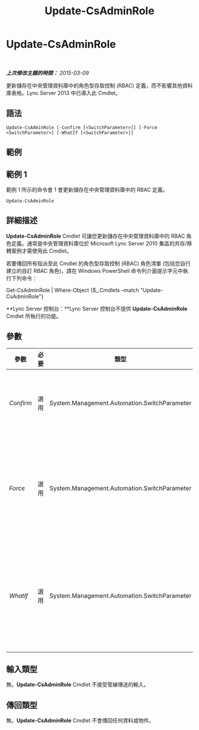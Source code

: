 ﻿---
title: Update-CsAdminRole
TOCTitle: Update-CsAdminRole
ms:assetid: 42cc9cc2-c408-4d0c-814a-6c6367cba834
ms:mtpsurl: https://technet.microsoft.com/zh-tw/library/JJ204851(v=OCS.15)
ms:contentKeyID: 49290740
ms.date: 08/10/2015
mtps_version: v=OCS.15
ms.translationtype: HT
---

# Update-CsAdminRole

 

_**上次修改主題的時間：** 2015-03-09_

更新儲存在中央管理資料庫中的角色型存取控制 (RBAC) 定義，而不影響其他資料庫表格。Lync Server 2013 中已導入此 Cmdlet。

## 語法

    Update-CsAdminRole [-Confirm [<SwitchParameter>]] [-Force <SwitchParameter>] [-WhatIf [<SwitchParameter>]]

## 範例

## 範例 1

範例 1 所示的命令會 1 會更新儲存在中央管理資料庫中的 RBAC 定義。

    Update-CsAdminRole

## 詳細描述

**Update-CsAdminRole** Cmdlet 可讓您更新儲存在中央管理資料庫中的 RBAC 角色定義。通常是中央管理資料庫位於 Microsoft Lync Server 2010 集區的共存/移轉案例才需使用此 Cmdlet。

若要傳回所有指派至此 Cmdlet 的角色型存取控制 (RBAC) 角色清單 (包括您自行建立的自訂 RBAC 角色)，請在 Windows PowerShell 命令列介面提示字元中執行下列命令：

Get-CsAdminRole | Where-Object {$\_.Cmdlets –match "Update-CsAdminRole"}

**Lync Server 控制台：**Lync Server 控制台不提供 **Update-CsAdminRole** Cmdlet 所執行的功能。

## 參數


<table>
<colgroup>
<col style="width: 25%" />
<col style="width: 25%" />
<col style="width: 25%" />
<col style="width: 25%" />
</colgroup>
<thead>
<tr class="header">
<th>參數</th>
<th>必要</th>
<th>類型</th>
<th>說明</th>
</tr>
</thead>
<tbody>
<tr class="odd">
<td><p><em>Confirm</em></p></td>
<td><p>選用</p></td>
<td><p>System.Management.Automation.SwitchParameter</p></td>
<td><p>執行命令前先要求您確認。</p></td>
</tr>
<tr class="even">
<td><p><em>Force</em></p></td>
<td><p>選用</p></td>
<td><p>System.Management.Automation.SwitchParameter</p></td>
<td><p>隱藏執行命令時可能發生的非嚴重錯誤訊息。</p></td>
</tr>
<tr class="odd">
<td><p><em>WhatIf</em></p></td>
<td><p>選用</p></td>
<td><p>System.Management.Automation.SwitchParameter</p></td>
<td><p>描述執行命令後的結果，但無須實際執行命令。</p></td>
</tr>
</tbody>
</table>


## 輸入類型

無。**Update-CsAdminRole** Cmdlet 不接受管線傳送的輸入。

## 傳回類型

無。**Update-CsAdminRole** Cmdlet 不會傳回任何資料或物件。

